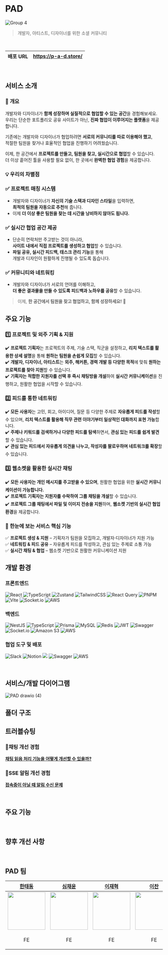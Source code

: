 # PAD

![Group 4](https://github.com/user-attachments/assets/5cff3404-5c4c-429b-81bb-07d5d0fc8283)


> 개발자, 아티스트, 디자이너를 위한 소셜 커뮤니티

<br />

| 배포 URL | https://p-a-d.store/ |
| - | - |

<br />

## 서비스 소개

### 🚀 **개요**

개발자와 디자이너가 **함께 성장하며 실질적으로 협업할 수 있는 공간**을 경험해보세요.  
우리는 단순한 포트폴리오 공유 사이트가 아닌, **진짜 협업이 이루어지는 플랫폼**을 제공합니다.

기존에는 개발자와 디자이너가 협업하려면 **서로의 커뮤니티를 따로 이용해야 했고**,  
적절한 팀원을 찾거나 효율적인 협업을 진행하기 어려웠습니다.

이제, 한 공간에서 **프로젝트를 만들고, 팀원을 찾고, 실시간으로 협업**할 수 있습니다.  
더 이상 흩어진 툴을 사용할 필요 없이, 한 곳에서 **완벽한 협업 경험**을 제공합니다.

### 💡 **우리의 차별점**

### ✅ **프로젝트 매칭 시스템**
- 개발자와 디자이너가 **자신의 기술 스택과 디자인 스타일**을 입력하면,  
  **최적의 팀원을 자동으로 추천**해 줍니다.  
- 이제 **더 이상 좋은 팀원을 찾는 데 시간을 낭비하지 않아도 됩니다.**

### ✅ **실시간 협업 공간 제공**
- 단순히 연락처만 주고받는 것이 아니라,  
  **사이트 내에서 직접 프로젝트를 생성하고 협업**할 수 있습니다.  
- **파일 공유, 실시간 피드백, 태스크 관리 기능**을 통해  
  개발과 디자인이 원활하게 진행될 수 있도록 돕습니다.

### ✅ **커뮤니티와 네트워킹**
- 개발자와 디자이너가 서로의 언어를 이해하고,  
  **더 좋은 결과물을 만들 수 있도록 피드백과 노하우를 공유**할 수 있습니다.  

> 이제, **한 공간에서 팀원을 찾고 협업하고, 함께 성장하세요!** 🚀

## 주요 기능

### 1️⃣ **프로젝트 및 외주 기획 & 지원**  
✔️ **프로젝트 기획자**는 프로젝트의 주제, 기술 스택, 직군을 설정하고, **리치 텍스트를 활용한 상세 설명**을 통해 **원하는 팀원을 손쉽게 모집**할 수 있습니다.  
✔️ **개발자, 디자이너, 아티스트**는 **외주, 해커톤, 경력 개발 등 다양한 목적**에 맞춰 **원하는 프로젝트를 찾아 지원**할 수 있습니다.  
✔️ **기획자는 적합한 지원자를 선택 후 즉시 채팅방을 개설**하여 **실시간 커뮤니케이션**을 진행하고, 원활한 협업을 시작할 수 있습니다.  

### 2️⃣ **피드를 통한 네트워킹**  
✔️ **모든 사용자**는 고민, 회고, 아이디어, 질문 등 다양한 주제로 **자유롭게 피드를 작성**할 수 있으며, **리치 텍스트를 활용해 직무 관련 이야기부터 일상적인 대화까지 표현 가능**합니다.  
✔️ **주제나 키워드를 검색하거나 다양한 피드를 탐색**하면서, **관심 있는 피드를 쉽게 발견**할 수 있습니다.  
✔️ **관심 있는 피드에서 자유롭게 의견을 나누고, 작성자를 팔로우하며 네트워크를 확장**할 수 있습니다.  

### 3️⃣ **웹소켓을 활용한 실시간 채팅**  
✔️ **모든 사용자는 개인 메시지를 주고받을 수 있으며**, 원활한 협업을 위한 **실시간 커뮤니케이션이 가능합니다.**  
✔️ **프로젝트 기획자는 지원자를 수락하여 그룹 채팅을 개설**할 수 있습니다.  
✔️ **프로젝트 그룹 채팅에서 파일 및 이미지 전송을 지원**하며, **웹소켓 기반의 실시간 협업 환경**을 제공합니다.  

### 🎯 **한눈에 보는 서비스 핵심 기능**  
✅ **프로젝트 생성 & 지원** – 기획자가 팀원을 모집하고, 개발자·디자이너가 지원 가능  
✅ **네트워킹 & 피드 공유** – 자유롭게 피드를 작성하고, 관심 있는 주제로 소통 가능  
✅ **실시간 채팅 & 협업** – 웹소켓 기반으로 원활한 커뮤니케이션 지원  

## 개발 환경
### 프론트엔드
![React](https://img.shields.io/badge/react-%2320232a.svg?style=for-the-badge&logo=react&logoColor=%2361DAFB)
![TypeScript](https://img.shields.io/badge/typescript-%23007ACC.svg?style=for-the-badge&logo=typescript&logoColor=white)
![Zustand](https://img.shields.io/badge/zustand-%2320232a.svg?style=for-the-badge)
![TailwindCSS](https://img.shields.io/badge/tailwindcss-%2338B2AC.svg?style=for-the-badge&logo=tailwind-css&logoColor=white)
![React Query](https://img.shields.io/badge/-React%20Query-FF4154?style=for-the-badge&logo=react%20query&logoColor=white)
![PNPM](https://img.shields.io/badge/pnpm-%234a4a4a.svg?style=for-the-badge&logo=pnpm&logoColor=f69220)
![Vite](https://img.shields.io/badge/vite-%23646CFF.svg?style=for-the-badge&logo=vite&logoColor=white)
![Socket.io](https://img.shields.io/badge/Socket.io-black?style=for-the-badge&logo=socket.io&badgeColor=010101)
![AWS](https://img.shields.io/badge/AWS-%23FF9900.svg?style=for-the-badge&logo=amazon-aws&logoColor=white)
<br />
### 백엔드
![NestJS](https://img.shields.io/badge/nestjs-%23E0234E.svg?style=for-the-badge&logo=nestjs&logoColor=white)
![TypeScript](https://img.shields.io/badge/typescript-%23007ACC.svg?style=for-the-badge&logo=typescript&logoColor=white)
![Prisma](https://img.shields.io/badge/Prisma-3982CE?style=for-the-badge&logo=Prisma&logoColor=white)
![MySQL](https://img.shields.io/badge/mysql-4479A1.svg?style=for-the-badge&logo=mysql&logoColor=white)
![Redis](https://img.shields.io/badge/redis-%23DD0031.svg?style=for-the-badge&logo=redis&logoColor=white)
![JWT](https://img.shields.io/badge/JWT-black?style=for-the-badge&logo=JSON%20web%20tokens)
![Swagger](https://img.shields.io/badge/-Swagger-%23Clojure?style=for-the-badge&logo=swagger&logoColor=white)
![Socket.io](https://img.shields.io/badge/Socket.io-black?style=for-the-badge&logo=socket.io&badgeColor=010101)
![Amazon S3](https://img.shields.io/badge/Amazon%20S3-FF9900?style=for-the-badge&logo=amazons3&logoColor=white)
![AWS](https://img.shields.io/badge/AWS-%23FF9900.svg?style=for-the-badge&logo=amazon-aws&logoColor=white)
<br />
### 협업 도구 및 배포
![Slack](https://img.shields.io/badge/Slack-4A154B?style=for-the-badge&logo=slack&logoColor=white)
![Notion](https://img.shields.io/badge/Notion-%23000000.svg?style=for-the-badge&logo=notion&logoColor=white)
<img src="https://img.shields.io/badge/figma-%23F24E1E.svg?style=for-the-badge&logo=figma&logoColor=white" />
![Swagger](https://img.shields.io/badge/-Swagger-%23Clojure?style=for-the-badge&logo=swagger&logoColor=white)
![AWS](https://img.shields.io/badge/AWS-%23FF9900.svg?style=for-the-badge&logo=amazon-aws&logoColor=white)

<br />

## 서비스/개발 다이어그램
![PAD drawio (4)](https://github.com/user-attachments/assets/dcc57dde-077a-44e5-9a3f-74ce7b9f648a)

## 폴더 구조

## 트러블슈팅
### 🧐채팅 개선 경험
[**채팅 읽음 처리 기능을 어떻게 개선할 수 있을까?**](https://clean-indigo-57d.notion.site/190382bd5b8e80359927f3df672c4cfe?pvs=4)

### 🚀SSE 알림 개선 경험
[**접속중이 아닐 때 알림 수신 문제**](https://clean-indigo-57d.notion.site/SSE-191382bd5b8e801487d9c37c4c3c1de4?pvs=4)
  
<br />

## 주요 기능

<br />

## 향후 개선 사항

<br />

## PAD 팀
| [한태동](https://github.com/HANTAEDONG) | [심채윤](https://github.com/chaeyun-sim) | [이재혁](https://github.com/JaeHye0k) | [이찬](https://github.com/dlcks0601) | [조성민](https://github.com/Ss0Mae) | [정동현](https://github.com/peppertown) |
| -- | -- | -- | -- | -- | -- |
| <img src="https://avatars.githubusercontent.com/u/132195232?v=4" width="120" /> | <img src="https://avatars.githubusercontent.com/u/111689342?v=4" width="120" /> | <img src="https://avatars.githubusercontent.com/u/55015406?v=4" width="120" /> | <img src="https://avatars.githubusercontent.com/u/51065636?v=4" width="120" /> | <img src="https://avatars.githubusercontent.com/u/80831228?v=4" width="120" />  | <img src="https://avatars.githubusercontent.com/u/142657661?v=4" width="120" />  |
| <p align="center">FE</p> | <p align="center">FE</p> | <p align="center">FE</p> | <p align="center">FE</p> | <p align="center">BE</p> | <p align="center">BE</p> |

